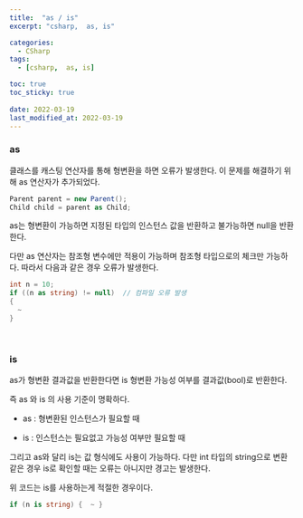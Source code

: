 ```yaml
---
title:  "as / is"
excerpt: "csharp,  as, is"

categories:
  - CSharp
tags:
  - [csharp,  as, is]

toc: true
toc_sticky: true
 
date: 2022-03-19 
last_modified_at: 2022-03-19
---
```


### as

클래스를 캐스팅 연산자를 통해 형변환을 하면 오류가 발생한다. 이 문제를 해결하기 위해 as 연산자가 추가되었다.

```cs
Parent parent = new Parent();
Child child = parent as Child;
```

as는 형변환이 가능하면 지정된 타입의 인스턴스 값을 반환하고 불가능하면 null을 반환한다.

다만 as 연산자는 참조형 변수에만 적용이 가능하며 참조형 타입으로의 체크만 가능하다. 따라서 다음과 같은 경우 오류가 발생한다.

```cs
int n = 10;
if ((n as string) != null)  // 컴파일 오류 발생
{
  ~
}
```

<br>

### is

as가 형변환 결과값을 반환한다면 is 형변환 가능성 여부를 결과값(bool)로 반환한다.

즉 as 와 is 의 사용 기준이 명확하다.

* as : 형변환된 인스턴스가 필요할 때

* is : 인스턴스는 필요없고 가능성 여부만 필요할 때

그리고 as와 달리 is는 값 형식에도 사용이 가능하다. 다만 int 타입의 string으로 변환 같은 경우 is로 확인할 때는 오류는 아니지만 경고는 발생한다.

위 코드는 is를 사용하는게 적절한 경우이다.

```cs
if (n is string) {  ~ }
```

